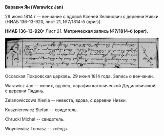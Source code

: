 **Варавич Ян (Warawicz Jan)**

29 июня 1814 г -- венчание с вдовой Ксеней Зелянович с деревни Нивки
(НИАБ 136-13-920, лист 21, №7/1814-б (ориг)).

**НИАБ 136-13-920:** Лист 21. **Метрическая запись №7/1814-б (ориг).**

![](./media/c6fb178291659a2ffba4852039421869ec82e09a.png)

Осовская Покровская церковь. 29 июня 1814 года. Запись о венчании.

Warawicz Jan -- жених, вдовец, парафии католической Дедиловичской, с
деревни Пядань.

Zelanowiczowa Xienia -- невеста, вдова, с деревни Нивки.

Kusznierewicz Stefan -- свидетель.

Chrucki Michał -- свидетель.

Woyniewicz Tomasz -- ксёндз.
